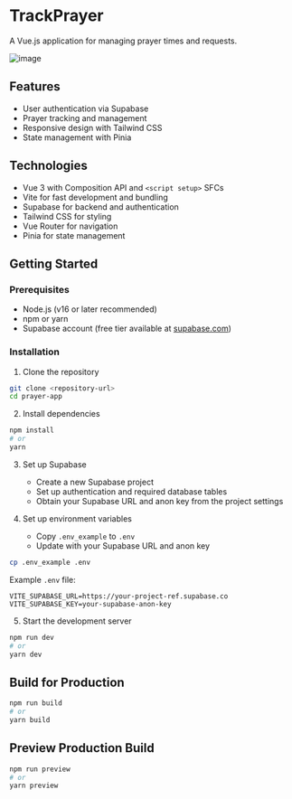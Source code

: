# TrackPrayer 

A Vue.js application for managing prayer times and requests.

![image](https://github.com/user-attachments/assets/97867b89-8a0c-405d-8251-0733fc842ac9)

## Features

- User authentication via Supabase
- Prayer tracking and management
- Responsive design with Tailwind CSS
- State management with Pinia

## Technologies

- Vue 3 with Composition API and `<script setup>` SFCs
- Vite for fast development and bundling
- Supabase for backend and authentication
- Tailwind CSS for styling
- Vue Router for navigation
- Pinia for state management

## Getting Started

### Prerequisites

- Node.js (v16 or later recommended)
- npm or yarn
- Supabase account (free tier available at [supabase.com](https://supabase.com))

### Installation

1. Clone the repository
```bash
git clone <repository-url>
cd prayer-app
```

2. Install dependencies
```bash
npm install
# or
yarn
```

3. Set up Supabase
   - Create a new Supabase project
   - Set up authentication and required database tables
   - Obtain your Supabase URL and anon key from the project settings

4. Set up environment variables
   - Copy `.env_example` to `.env`
   - Update with your Supabase URL and anon key

```bash
cp .env_example .env
```

Example `.env` file:
```
VITE_SUPABASE_URL=https://your-project-ref.supabase.co
VITE_SUPABASE_KEY=your-supabase-anon-key
```

5. Start the development server
```bash
npm run dev
# or
yarn dev
```

## Build for Production

```bash
npm run build
# or
yarn build
```

## Preview Production Build

```bash
npm run preview
# or
yarn preview
```

